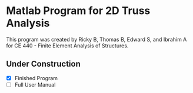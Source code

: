 # Matlab Program for 2D Truss Analysis
This program was created by Ricky B, Thomas B, Edward S, and Ibrahim A for CE 440 - Finite Element Analysis of Structures.
## Under Construction

- [x] Finished Program
- [ ] Full User Manual
